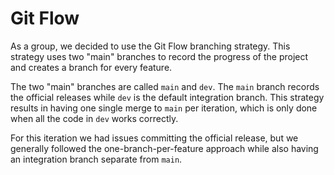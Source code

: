# Git Flow

As a group, we decided to use the Git Flow branching strategy. This strategy uses two "main" branches to
record the progress of the project and creates a branch for every feature.

The two "main" branches are called `main` and `dev`. The `main`
branch records the official releases while `dev` is the default
integration branch. This strategy results in having one single
merge to `main` per iteration, which is only done when all the
code in `dev` works correctly.

For this iteration we had issues committing the official release,
but we generally followed the one-branch-per-feature approach
while also having an integration branch separate from `main`.
